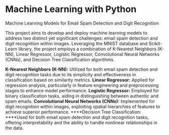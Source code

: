 # Machine Learning with Python
 Machine Learning Models for Email Spam Detection and Digit Recognition

This project aims to develop and deploy machine learning models to address two distinct yet significant challenges: email spam detection and digit recognition within images. Leveraging the MNIST database and Scikit-Learn library, the project employs a combination of K-Nearest Neighbors (K-NN), Linear Regressor, Logistic Regressor, Convolutional Neural Networks (CNNs), and Decision Tree Classification algorithms. 

**K-Nearest Neighbors (K-NN):** Utilized for both email spam detection and digit recognition tasks due to its simplicity and effectiveness in classification based on similarity metrics.
**Linear Regressor:** Applied for regression analysis, particularly in feature engineering and preprocessing stages to enhance model performance.
**Logistic Regressor:** Employed for binary classification tasks, aiding in distinguishing between authentic and spam emails.
**Convolutional Neural Networks (CNNs):** Implemented for digit recognition within images, exploiting spatial hierarchies of features to achieve superior performance.
****Decision Tree Classification: ****Used for both email spam detection and digit recognition tasks, offering interpretability and the ability to handle nonlinear relationships in the data.
